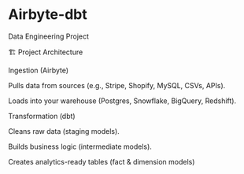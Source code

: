 # Airbyte-dbt
Data Engineering Project

🏗️ Project Architecture

Ingestion (Airbyte)

Pulls data from sources (e.g., Stripe, Shopify, MySQL, CSVs, APIs).

Loads into your warehouse (Postgres, Snowflake, BigQuery, Redshift).

Transformation (dbt)

Cleans raw data (staging models).

Builds business logic (intermediate models).

Creates analytics-ready tables (fact & dimension models)

